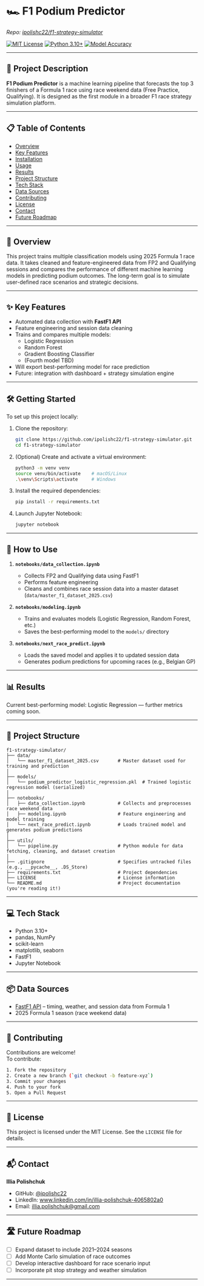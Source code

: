 # 🏎️ F1 Podium Predictor

_Repo: [ipolishc22/f1-strategy-simulator](https://github.com/ipolishc22/f1-strategy-simulator)_

[![MIT License](https://img.shields.io/badge/License-MIT-blue.svg)]()
[![Python 3.10+](https://img.shields.io/badge/python-3.10%2B-green.svg)]()
[![Model Accuracy](https://img.shields.io/badge/accuracy-TBD-yellow.svg)]()

---

## 🚀 Project Description

**F1 Podium Predictor** is a machine learning pipeline that forecasts the top 3 finishers of a Formula 1 race using race weekend data (Free Practice, Qualifying). It is designed as the first module in a broader F1 race strategy simulation platform.

---

## 📋 Table of Contents

- [Overview](#overview)
- [Key Features](#key-features)
- [Installation](#installation)
- [Usage](#usage)
- [Results](#results)
- [Project Structure](#project-structure)
- [Tech Stack](#tech-stack)
- [Data Sources](#data-sources)
- [Contributing](#contributing)
- [License](#license)
- [Contact](#contact)
- [Future Roadmap](#future-roadmap)

---

## 🏁 Overview

This project trains multiple classification models using 2025 Formula 1 race data. It takes cleaned and feature-engineered data from FP2 and Qualifying sessions and compares the performance of different machine learning models in predicting podium outcomes. The long-term goal is to simulate user-defined race scenarios and strategic decisions.

---

## ✨ Key Features

- Automated data collection with **FastF1 API**
- Feature engineering and session data cleaning
- Trains and compares multiple models:
  - Logistic Regression
  - Random Forest
  - Gradient Boosting Classifier
  - (Fourth model TBD)
- Will export best-performing model for race prediction
- Future: integration with dashboard + strategy simulation engine

---

## 🛠 Getting Started

To set up this project locally:

1. Clone the repository:

   ```bash
   git clone https://github.com/ipolishc22/f1-strategy-simulator.git
   cd f1-strategy-simulator
   ```

2. (Optional) Create and activate a virtual environment:

   ```bash
   python3 -m venv venv
   source venv/bin/activate    # macOS/Linux
   .\venv\Scripts\activate     # Windows
   ```

3. Install the required dependencies:

   ```bash
   pip install -r requirements.txt
   ```

4. Launch Jupyter Notebook:
   ```bash
   jupyter notebook
   ```

---

## 🚀 How to Use

1. **`notebooks/data_collection.ipynb`**

   - Collects FP2 and Qualifying data using FastF1
   - Performs feature engineering
   - Cleans and combines race session data into a master dataset (`data/master_f1_dataset_2025.csv`)

2. **`notebooks/modeling.ipynb`**

   - Trains and evaluates models (Logistic Regression, Random Forest, etc.)
   - Saves the best-performing model to the `models/` directory

3. **`notebooks/next_race_predict.ipynb`**
   - Loads the saved model and applies it to updated session data
   - Generates podium predictions for upcoming races (e.g., Belgian GP)

---

## 📊 Results

Current best-performing model: Logistic Regression — further metrics coming soon.

---

## 📁 Project Structure

```
f1-strategy-simulator/
├── data/
│   └── master_f1_dataset_2025.csv       # Master dataset used for training and prediction
│
├── models/
│   └── podium_predictor_logistic_regression.pkl  # Trained logistic regression model (serialized)
│
├── notebooks/
│   ├── data_collection.ipynb            # Collects and preprocesses race weekend data
│   ├── modeling.ipynb                   # Feature engineering and model training
│   └── next_race_predict.ipynb          # Loads trained model and generates podium predictions
│
├── utils/
│   └── pipeline.py                      # Python module for data fetching, cleaning, and dataset creation
│
├── .gitignore                           # Specifies untracked files (e.g., __pycache__, .DS_Store)
├── requirements.txt                     # Project dependencies
├── LICENSE                              # License information
└── README.md                            # Project documentation (you're reading it!)
```

---

## 💻 Tech Stack

- Python 3.10+
- pandas, NumPy
- scikit-learn
- matplotlib, seaborn
- FastF1
- Jupyter Notebook

---

## 📦 Data Sources

- [FastF1 API](https://theoehrly.github.io/Fast-F1/) – timing, weather, and session data from Formula 1
- 2025 Formula 1 season (race weekend data)

---

## 🤝 Contributing

Contributions are welcome!  
To contribute:

```bash
1. Fork the repository
2. Create a new branch (`git checkout -b feature-xyz`)
3. Commit your changes
4. Push to your fork
5. Open a Pull Request
```

---

## 📄 License

This project is licensed under the MIT License. See the `LICENSE` file for details.

---

## 📬 Contact

**Illia Polishchuk**

- GitHub: [@ipolishc22](https://github.com/ipolishc22)
- LinkedIn: www.linkedin.com/in/illia-polishchuk-4065802a0
- Email: illia.polishchuk@gmail.com

---

## 🛣️ Future Roadmap

- [ ] Expand dataset to include 2021–2024 seasons
- [ ] Add Monte Carlo simulation of race outcomes
- [ ] Develop interactive dashboard for race scenario input
- [ ] Incorporate pit stop strategy and weather simulation

---

```

```
